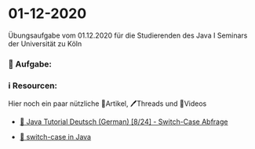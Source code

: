 # 01-12-2020

Übungsaufgabe vom 01.12.2020 für die Studierenden des Java I Seminars der Universität zu Köln


### 📝 Aufgabe:



### ℹ️ Resourcen:
Hier noch ein paar nützliche 📃Artikel, 🖊️Threads und 🎥Videos

- [🎥 Java Tutorial Deutsch (German) [8/24] - Switch-Case Abfrage](https://www.youtube.com/watch?v=HKz6KDjSllg&ab_channel=ProgrammierenStarten)

- [📃 switch-case in Java](https://javabeginners.de/Schleifen_und_Verzweigungen/switch_-case_-Verzweigung.php)

